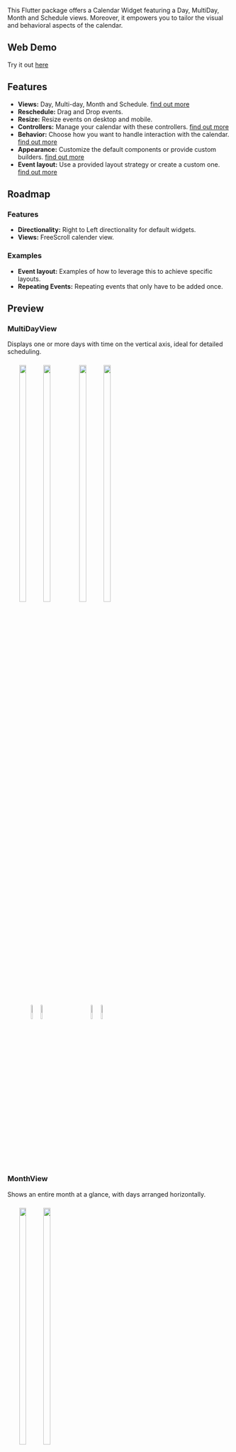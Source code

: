 This Flutter package offers a Calendar Widget featuring a Day, MultiDay, Month and Schedule views. Moreover, it empowers you to tailor the visual and behavioral aspects of the calendar.

## Web Demo

Try it out [here](https://werner-scholtz.github.io/kalender/)

## Features

* **Views:** Day, Multi-day, Month and Schedule. [find out more](#views)
* **Reschedule:** Drag and Drop events. 
* **Resize:** Resize events on desktop and mobile.
* **Controllers:** Manage your calendar with these controllers. [find out more](#controllers)
* **Behavior:** Choose how you want to handle interaction with the calendar. [find out more](#behavior)
* **Appearance:** Customize the default components or provide custom builders. [find out more](#general-components)
* **Event layout:** Use a provided layout strategy or create a custom one. [find out more](#event-layout)

## Roadmap

### Features

* **Directionality:** Right to Left directionality for default widgets.
* **Views:** FreeScroll calender view.

### Examples

* **Event layout:** Examples of how to leverage this to achieve specific layouts.
* **Repeating Events:** Repeating events that only have to be added once.

## Preview

### MultiDayView
Displays one or more days with time on the vertical axis, ideal for detailed scheduling.

<div style="padding:8px; display:inline-block; text-align:center;">
  <img src="assets/desktop_day_light.png" width="37%" style="border-radius:6px; margin-right:8px;" />
  <img src="assets/desktop_day_dark.png" width="37%" style="border-radius:6px; margin-right:8px;" />
  <img src="assets/mobile_day_light.png" width="9%" style="border-radius:6px; margin-right:8px;" />
  <img src="assets/mobile_day_dark.png" width="9%" style="border-radius:6px;" />
</div>

<div style="padding:8px; display:inline-block; text-align:center;">
  <img src="assets/desktop_week_light.png" width="37%" style="border-radius:6px; margin-right:8px;" />
  <img src="assets/desktop_week_dark.png" width="37%" style="border-radius:6px; margin-right:8px;" />
  <img src="assets/mobile_week_light.png" width="9%" style="border-radius:6px; margin-right:8px;" />
  <img src="assets/mobile_week_dark.png" width="9%" style="border-radius:6px;" />
</div>


### MonthView
Shows an entire month at a glance, with days arranged horizontally.

<div style="border-radius:8px; padding:8px; display:inline-block; text-align:center;">
  <img src="assets/desktop_month_light.png" width="37%" style="border-radius:6px; margin-right:8px;" />
  <img src="assets/desktop_month_dark.png" width="37%" style="border-radius:6px; margin-right:8px;" />
  <img src="assets/mobile_month_light.png" width="9%" style="border-radius:6px; margin-right:8px;" />
  <img src="assets/mobile_month_dark.png" width="9%" style="border-radius:6px;" />
</div>


### ScheduleView
Presents events in a continuous, scrollable list, focusing on upcoming or grouped events rather than a grid.

<div style="padding:8px; display:inline-block; text-align:center;">
  <img src="assets/desktop_schedule_light.png" width="37%" style="border-radius:6px; margin-right:8px;" />
  <img src="assets/desktop_schedule_dark.png" width="37%" style="border-radius:6px; margin-right:8px;" />
  <img src="assets/mobile_schedule_light.png" width="9%" style="border-radius:6px; margin-right:8px;" />
  <img src="assets/mobile_schedule_dark.png" width="9%" style="border-radius:6px;" />
</div>

<!-- <img src="https://github.com/werner-scholtz/kalender/blob/main/readme_assets/day_view.png?raw=true" width="25%"/> 

<img src="https://github.com/werner-scholtz/kalender/blob/main/readme_assets/week_view.png?raw=true" width="25%"/> 

<img src="https://github.com/werner-scholtz/kalender/blob/main/readme_assets/custom_view.png?raw=true" width="25%"/>

<img src="https://github.com/werner-scholtz/kalender/blob/main/readme_assets/month_view.png?raw=true" width="25%"/>   -->

## Basic Usage

A minimal example to get you started:

```dart
final eventsController = DefaultEventsController();
final calendarController = CalendarController();

/// Add a [CalendarEvent] to the [EventsController].
void addEvents() {
  eventsController.addEvent(CalendarEvent(
    dateTimeRange: DateTimeRange(start: now, end: now.add(const Duration(hours: 1))),
    data: "Event 1",
  ));
}

Widget build(BuildContext context) {  
  return CalendarView(
    eventsController: eventsController,
    calendarController: calendarController,
    viewConfiguration: MultiDayViewConfiguration.singleDay(),
    callbacks: CalendarCallbacks(
      onEventTapped: (event, renderBox) => controller.selectEvent(event),
      onEventCreate: (event) => event.copyWith(data: "Some data"),
      onEventCreated: (event) => eventsController.addEvent(event),
    ),
    header: CalendarHeader(),
    body: CalendarBody(),
  );
}
```

## Views

The calendar widget supports three main views types, MultiDay, Month and Schedule.

These views are configured with [ViewConfiguration](https://github.com/werner-scholtz/kalender/blob/5407e6af18df4e356abab12a0425221e1fe56fa9/lib/src/models/view_configurations/view_configuration.dart#L11) objects.
- The MultiDayView is configured with the [MultiDayViewConfiguration](https://github.com/werner-scholtz/kalender/blob/5407e6af18df4e356abab12a0425221e1fe56fa9/lib/src/models/view_configurations/multi_day_view_configuration.dart#L19).
- The MonthView is configured with the [MonthViewConfiguration](https://github.com/werner-scholtz/kalender/blob/5407e6af18df4e356abab12a0425221e1fe56fa9/lib/src/models/view_configurations/month_view_configuration.dart#L6).
- The Schedule view is configured with the [ScheduleViewConfiguration](TODO add link)

<!-- TODO: Add some details for each constructor provided. -->

#### MultiDayViewConfiguration
The `MultiDayViewConfiguration` has constructors for generic use cases such as:

- [MultiDayViewConfiguration.singleDay()](https://github.com/werner-scholtz/kalender/blob/5407e6af18df4e356abab12a0425221e1fe56fa9/lib/src/models/view_configurations/multi_day_view_configuration.dart#L36)
- [MultiDayViewConfiguration.week()](https://github.com/werner-scholtz/kalender/blob/5407e6af18df4e356abab12a0425221e1fe56fa9/lib/src/models/view_configurations/multi_day_view_configuration.dart#L53)
- [MultiDayViewConfiguration.custom()](https://github.com/werner-scholtz/kalender/blob/5407e6af18df4e356abab12a0425221e1fe56fa9/lib/src/models/view_configurations/multi_day_view_configuration.dart#L87)

#### MonthViewConfiguration
The `MonthViewConfiguration` currently only has the one constructor.

- [MonthViewConfiguration.singleMonth()](https://github.com/werner-scholtz/kalender/blob/5407e6af18df4e356abab12a0425221e1fe56fa9/lib/src/models/view_configurations/month_view_configuration.dart#L19C26-L19C37)

#### ScheduleViewConfiguration
The `ScheduleViewConfiguration` has two constructors:
- [ScheduleViewConfiguration.continuous](TODO: add link)
- [ScheduleViewConfiguration.paginated](TODO: add link)

## Controllers

The two controllers EventsController and CalendarController do what their names imply:

### EventsController

The [EventsController](https://github.com/werner-scholtz/kalender/blob/d79a8ea7fa1474a9085cb835e25a89ed9b7872a5/lib/src/models/controllers/events_controller.dart#L8) manages and exposes events to calendar widgets.
It has a few functions to manipulate events:
- `addEvent` Add a new event.
- `addEvents` Add multiple new events.
- `removeEvent` Remove a event.
- `removeEvents` Removes a list of events.
- `removeWhere` Remove events where they match a test case.
- `updateEvent` Updates an event.
- `byId` Returns an event with the given id if it exists.
- `clearEvents` Clear all the stored events.
- `eventsFromDateTimeRange` Returns events that occur during the given dateTimeRange.

### CalendarController

The [CalendarController](https://github.com/werner-scholtz/kalender/blob/d79a8ea7fa1474a9085cb835e25a89ed9b7872a5/lib/src/models/controllers/calendar_controller.dart#L15) allows you to manage a single calendar widget. 

It exposes details about what the widget is displaying.

- `visibleDateTimeRange`: A `ValueNotifier` containing the `DateTimeRange` that is currently visible.
- `visibleEvents`: A `ValueNotifier` that contains the `CalendarEvent`s that are currently visible. 
- `selectedEvent`: A `ValueNotifier` that contains the selected `CalendarEvent`.

> The `selectedEvent` is the event that currently has focus within the calendar widget. This results in the [TileComponents.dropTargetTile](https://github.com/werner-scholtz/kalender/blob/4506024937ae4e0d500bf169d297cb3f20604e92/lib/src/models/components/tile_components.dart#L27) being rendered on top of the selected event's widget, on mobile if a event is selected it wil render the resize handles as well.

This controller has a few functions for navigating the calendar widget:

- `jumpToPage`: Jump to a specific page.
- `jumpToDate`: Jump to a specific date.
- `animateToNextPage`: Animate to the next page.
- `animateToPreviousPage`: Animate to the previous page.
- `animateToDate`: Animate to the given date.
- `animateToDateTime`: Animate to the given date time.
- `animateToEvent` Animate to the given event.

> The `CalendarController` uses a [ViewController](https://github.com/werner-scholtz/kalender/blob/d79a8ea7fa1474a9085cb835e25a89ed9b7872a5/lib/src/models/controllers/view_controller.dart#L8) internally, which provides navigation and state management for a specific calendar view type (MultiDay, Month, or Schedule).  
>
> There are specialized implementations of `ViewController` for each view:
> - [MultiDayViewController](https://github.com/werner-scholtz/kalender/blob/d79a8ea7fa1474a9085cb835e25a89ed9b7872a5/lib/src/models/controllers/view_controller.dart#L70)
> - [MonthViewController](https://github.com/werner-scholtz/kalender/blob/d79a8ea7fa1474a9085cb835e25a89ed9b7872a5/lib/src/models/controllers/view_controller.dart#L243)
> - [ScheduleViewController](https://github.com/werner-scholtz/kalender/blob/d79a8ea7fa1474a9085cb835e25a89ed9b7872a5/lib/src/models/controllers/view_controller.dart#L349)
>
> Each of these controllers works with a corresponding [ViewConfiguration](https://github.com/werner-scholtz/kalender/blob/d79a8ea7fa1474a9085cb835e25a89ed9b7872a5/lib/src/models/view_configurations/view_configuration.dart#L11) (such as `MultiDayViewConfiguration`, `MonthViewConfiguration`, or `ScheduleViewConfiguration`) to handle view-specific logic and behaviors.


## Behavior

### Callbacks

The calendar has a few useful callback functions, which can change how interactions with the calendar widget is handled.

<details>
  <summary>CalendarCallbacks details</summary>

  ```dart
  CalendarCallbacks(
    // Called when an event is tapped.
    onEventTapped: (event, renderBox) {},

    // Called when an event is about to be created.
    onEventCreate: (event) {
      // This allows you to modify the event before it is created.
      return event.copyWith(data: data);
    }
    
    // Called when a new event has been created.
    onEventCreated: (event) {
      // Add the event to the eventsController.
      eventsController.addEvent(event);
    },

    // Called before a event is changed.
    onEventChange: (event) {}

    // Called when a event has been changed (rescheduled / resized)
    onEventChanged: (event, updatedEvent) {
      // Do something with the updated event.
      // ex. Update it in your database/long term storage.
    },

    // Called when a page is changed.
    //
    // Alternatively you can listen to the [CalendarController.visibleDateTimeRange] for updates.
    onPageChanged: (visibleDateTimeRange) {},

    /// Called when a user taps on the calendar (Multiday body).
    onTapped(date) {},

    /// Called when a user taps on the calendar (Multiday header / Month body).
    onMultiDayTapped(dateRange) {},
  )
  ```
  </summary>
</details>


### Header and Body

The `CalendarHeader` and `CalendarBody` both take configuration object's for the different `ViewConfigurations`.
Some behaviors that can be customized:
- Page/Scroll navigation when rescheduling events.
- Page/Scroll physics.
- Event layout strategy.

The `CalendarHeader` and `CalendarBody` also take a `CalendarInteraction` ValueNotifier, which allows you to change how the user is allowed to interact with the calendar.
- allowResizing
- allowRescheduling
- allowEventCreation
- createEventGesture

The `CalendarBody` takes a `CalendarSnapping` ValueNotifier that allows you to customize how snapping works for Day/Multiday views.
- snapIntervalMinutes
- snapToTimeIndicator
- snapToOtherEvents
- snapRange
- eventSnapStrategy

Examples:
<details>
  <summary>MultiDayHeaderConfiguration</summary>

  ```dart
  CalendarHeader(
    multiDayHeaderConfiguration: MultiDayHeaderConfiguration(
      // Whether to show event tiles, useful if you want to display the header but not the tiles.
      showTiles: true,
      // The height of the tiles.
      tileHeight: 24,
      // Multi day event layout.
      generateMultiDayLayoutFrame: defaultMultiDayFrameGenerator,
      // Maximum number of vertical events.
      maximumNumberOfVerticalEvents: null,
      // The padding used around events.
      eventPadding: EdgeInserts.zero,
      // The configuration for triggering page navigation.
      pageTriggerConfiguration: PageTriggerConfiguration(),
      // The configuration for triggering scroll navigation.
      scrollTriggerConfiguration: ScrollTriggerConfiguration(),
    ),
    interaction: ValueNotifier(
      CalendarInteraction(
        // Allow events to be resized.
        allowResizing: true,
        // Allow events to be rescheduled.
        allowRescheduling: true,
        // Allow events to be created.
        allowEventCreation: true,
      ),
    ),
  );
  ```
  </summary>
</details>

<details>
  <summary>MultiDayBodyConfiguration</summary>

  ```dart
  CalendarBody(
    multiDayBodyConfiguration: MultiDayBodyConfiguration(
      // Whether to show events that are longer than 1 day.
      showMultiDayEvents: true,
      // The padding between events and the edge of the day.
      horizontalPadding: EdgeInsets.only(left: 0, right: 4),
      // The minimum height of a tile.
      minimumTileHeight: 24.0,
      // The configuration for triggering page navigation.
      pageTriggerConfiguration: PageTriggerConfiguration(),
      // The configuration for triggering scroll navigation.
      scrollTriggerConfiguration: ScrollTriggerConfiguration(),
      // The layout strategy used by the body to layout events.
      eventLayoutStrategy: overlapLayoutStrategy,
      // The physics used by the scrollable body.
      scrollPhysics: BouncingScrollPhysics(),
      // The physics used by the page view.
      pageScrollPhysics: BouncingScrollPhysics(),
    ),
    interaction: ValueNotifier(
      CalendarInteraction(
        // Allow events to be resized.
        allowResizing: true,
        // Allow events to be rescheduled.
        allowRescheduling: true,
        // Allow events to be created.
        allowEventCreation: true,
      ),
    ),
    snapping: ValueNotifier(
      CalendarSnapping(
        snapIntervalMinutes: 15,
        // Whether to snap to the time indicator.
        snapToTimeIndicator: true,
        // Whether to snap to other events.
        snapToOtherEvents: true,
        // The range in which events will be snapped,
        // ex. 15 minutes: A event will snap to other events that are within 15 minutes from it.
        snapRange: Duration(minutes: 5),
        // The strategy used to snap events to specific intervals.
        eventSnapStrategy: defaultSnapStrategy,
      ),
    ),
  );
  ```
  </summary>
</details>

<details>
  <summary>MonthBodyConfiguration</summary>

  ```dart
  CalendarBody(
    monthBodyConfiguration: MonthBodyConfiguration(
      // Whether to show event tiles, useful if you want to display the header but not the tiles.
      showTiles: true,
      // The height of the tiles.
      tileHeight: 24,
      // Multi day frame generator.
      generateMultiDayLayoutFrame: defaultMultiDayFrameGenerator,
      // The padding used around events.
      eventPadding: EdgeInserts.zero,
      // The layout strategy used to layout events.
      eventLayoutStrategy: defaultMultiDayLayoutStrategy,
      // The configuration for triggering page navigation.
      pageTriggerConfiguration: PageTriggerConfiguration(),
      // The configuration for triggering scroll navigation.
      scrollTriggerConfiguration: ScrollTriggerConfiguration(),
    ),
    interaction: ValueNotifier(
      CalendarInteraction(
        // Allow events to be resized.
        allowResizing: true,
        // Allow events to be rescheduled.
        allowRescheduling: true,
        // Allow events to be created.
        allowEventCreation: true,
      ),
    ),
  );
  ```
  </summary>
</details>

<details>
  <summary>ScheduleViewConfiguration</summary>

  ```dart
  CalendarBody(
    scheduleBodyConfiguration: ScheduleBodyConfiguration(
      // Behavior of empty days in the schedule body.
      emptyDay: EmptyDayBehavior.hide,
      // The configuration for triggering page navigation.
      pageTriggerConfiguration: PageTriggerConfiguration(),
      // The configuration for triggering scroll navigation.
      scrollTriggerConfiguration: ScrollTriggerConfiguration(),
      // The physics used by the scrollable body.
      scrollPhysics: BouncingScrollPhysics(),
      // The physics used by the page view. (for paginated views)
      pageScrollPhysics: BouncingScrollPhysics(),
    ),
    interaction: ValueNotifier(
      CalendarInteraction(
        // Allow events to be resized.
        allowResizing: true,
        // Allow events to be rescheduled.
        allowRescheduling: true,
        // Allow events to be created.
        allowEventCreation: true,
      ),
    ),
  );
  ```
  </summary>
</details>

### Zoom Example

It is possible to zoom the calendar in/out.
The [`demo`](https://github.com/werner-scholtz/kalender/tree/main/examples/demo) example shows how this can be accomplished with the [CalendarZoomDetector](https://github.com/werner-scholtz/kalender/blob/main/examples/demo/lib/widgets/zoom.dart)


## Customizing the look

There are a few ways to customize the look of the calendar:
- [Tile Components](#tile-components) allows you change the look of events rendered in the calendar.
- [Schedule Tile Components]() 

General Components:
- [Multi-day Components](#month-components) allows you to change the look of the day and multi-day views.
- [Month Components](#tile-components) allows you to change the look of the month view.

### Tile Components

The `TileComponents` object is used to customize the look of the tiles displayed in the calendar.
The `CalendarBody` and `CalendarHeader` have a `TileComponents` object that can be customized.

<details>
  <summary>TileComponents details</summary>

  ```dart
  TileComponents(
    // The default builder for stationary event tiles.
    tileBuilder: (event) => Container(),

    // The builder for the stationary event tile. (When it is being dragged)
    tileWhenDraggingBuilder: (event) => Container(),

    // The builder for the feedback tile, follows the cursor/finger. (When it is being dragged)
    feedbackTileBuilder: (event, dropTargetWidgetSize) => Container(),

    // The builder for the drop target event tile.
    dropTargetTile: (event) => Container(),

    // The dragAnchorStrategy used by the [feedbackTileBuilder].
    dragAnchorStrategy: childDragAnchorStrategy,

    // A widget that allows you to customize where the resize handles are placed vertically.
    // Your widget should extend the `ResizeHandlePositionerWidget`
    verticalHandlePositioner: (startResizeHandle, endResizeHandle, showStart, showEnd) => ResizeHandlePositionerWidget() , 

    // The vertical resize handle.
    verticalResizeHandle: Container(),

    // A widget that allows you to customize where the resize handles are placed horizontally.
    // Your widget should extend the `ResizeHandlePositionerWidget`
    horizontalHandlePositioner: (startResizeHandle, endResizeHandle, showStart, showEnd) => ResizeHandlePositionerWidget() ,

    // The horizontal resize handle.
    horizontalResizeHandle: Container(),
  )
  ```
  </summary>
</details>

<details>
  <summary>ScheduleTileComponents details</summary>

  ```dart
  ScheduleTileComponents(
    // The default builder for stationary event tiles.
    tileBuilder: (event) => Container(),

    // The builder for the stationary event tile. (When it is being dragged)
    tileWhenDraggingBuilder: (event) => Container(),

    // The builder for the feedback tile, follows the cursor/finger. (When it is being dragged)
    feedbackTileBuilder: (event, dropTargetWidgetSize) => Container(),

    // The builder for the drop target event tile.
    dropTargetTile: (event) => Container(),

    // The dragAnchorStrategy used by the [feedbackTileBuilder].
    dragAnchorStrategy: childDragAnchorStrategy,

    // The builder for empty days.
    emptyDayBuilder: (dateTimeRange) => Container(),
  )
  ```
  </summary>
</details>


### General Components

The CalendarView takes a components object.

> For every type of `ViewConfiguration` there are `Header` and `Body` components which can be customized.

By default the calendar uses default components which can be customized with `ComponentStyles`, you have the option to override these components by supplying a builder to the `Components` object.

#### Default Component Styles

> You can style the default components by passing the CalendarView `CalendarComponents` object that contains a [`MonthComponentStyles`](https://github.com/werner-scholtz/kalender/blob/main/lib/src/models/components/month_styles.dart) and/or [`MultiDayComponentStyles`](https://github.com/werner-scholtz/kalender/blob/main/lib/src/models/components/multi_day_styles.dart).

#### Custom Components

<details>
  <summary>MonthComponents</summary>

  ```dart
  CalendarView(
    components: CalendarComponents(
      monthComponents: MonthComponents(
        headerComponents: MonthHeaderComponents(
          // Custom day header builder.
          weekDayHeaderBuilder: (date, style) => SizedBox(),
        ),
        bodyComponents: MonthBodyComponents(
          // Custom grid builder.
          monthGridBuilder: (style) => SizedBox(),

          // Custom left trigger. (Must constrain the width)
          leftTriggerBuilder: (pageWidth) => SizedBox(),

          // Custom right trigger. (Must constrain the width)
          rightTriggerBuilder: (pageWidth) => SizedBox(),

          // Custom overlay builders.
          overlayBuilders: OverlayBuilders(
            // multiDayOverlayBuilder: , 
            // multiDayOverlayPortalBuilder: , 
            multiDayPortalOverlayButtonBuilder:(portalController, numberOfHiddenRows, style) => SizedBox(),
          ),
        ),
      ),
    ),
  );
  ```
  </summary>
</details>


<details>
  <summary>MultiDayComponents</summary>

  ```dart
  CalendarView(
    components: CalendarComponents(
      multiDayComponents: MultiDayComponents(
        headerComponents: MultiDayHeaderComponents(
          // Custom Day Header builder.
          dayHeaderBuilder: (date, style) => CustomWidget(),

          // Custom Week Number builder.
          weekNumberBuilder: (visibleDateTimeRange, style) => CustomWidget(),

          // Custom left trigger. (Must constrain the width)
          leftTriggerBuilder: (pageWidth) => SizedBox(width: pageWidth / 20),

          // Custom right trigger. (Must constrain the width)
          rightTriggerBuilder: (pageWidth) => SizedBox(width: pageWidth / 20),

          // Custom overlay builders.
          overlayBuilders: OverlayBuilders(
            // multiDayOverlayBuilder: , 
            // multiDayOverlayPortalBuilder: , 
            multiDayPortalOverlayButtonBuilder:(portalController, numberOfHiddenRows, style) => SizedBox(),
          ),
        ),
        bodyComponents: MultiDayBodyComponents(
          // Custom Hour Line builder.
          hourLines: (heightPerMinute, timeOfDayRange, style) => CustomWidget(),

          // Custom time line builder.
          timeline: (heightPerMinute, timeOfDayRange, style) => CustomWidget(),

          // Custom day separator builder.
          daySeparator: (style) => CustomWidget(),

          // Custom event indicator builder.
          timeIndicator: (timeOfDayRange, heightPerMinute, timelineWidth, style) => CustomWidget(),

          // Left trigger. (Must constrain the width)
          leftTriggerBuilder: (pageHeight) => SizedBox(width: pageHeight / 20),

          // Right trigger. (Must constrain the width)
          rightTriggerBuilder: (pageHeight) => SizedBox(width: pageHeight / 20),

          // Top trigger. (Must constrain the height)
          topTriggerBuilder: (viewPortHeight) => SizedBox(height: viewPortHeight / 20),

          // Bottom trigger. (Must constrain the height)
          bottomTriggerBuilder: (viewPortHeight) => SizedBox(height: viewPortHeight / 20),
        ),
      ),
    ),
  );
  ```
  </summary>
</details>


### Event layout

#### Vertical layout
The packages makes use of [CustomMultiChildLayout](https://api.flutter.dev/flutter/widgets/CustomMultiChildLayout-class.html) to layout event tiles.
The `CustomMultiChildLayout` uses a [MultiChildLayoutDelegate](https://api.flutter.dev/flutter/rendering/MultiChildLayoutDelegate-class.html) to determine the positions of tiles.

The package provides some default layoutStrategies, [overlapLayoutStrategy](https://github.com/werner-scholtz/kalender/blob/d79a8ea7fa1474a9085cb835e25a89ed9b7872a5/lib/src/layout_delegates/event_layout_delegate.dart#L26) and [sideBySideLayoutStrategy](https://github.com/werner-scholtz/kalender/blob/d79a8ea7fa1474a9085cb835e25a89ed9b7872a5/lib/src/layout_delegates/event_layout_delegate.dart#L41) for day/multi-day views.
You can create your own layoutStrategy, using the two provided strategies as a reference might be useful.

#### Horizontal layout

<!-- TODO: add docs about layout frames etc. -->